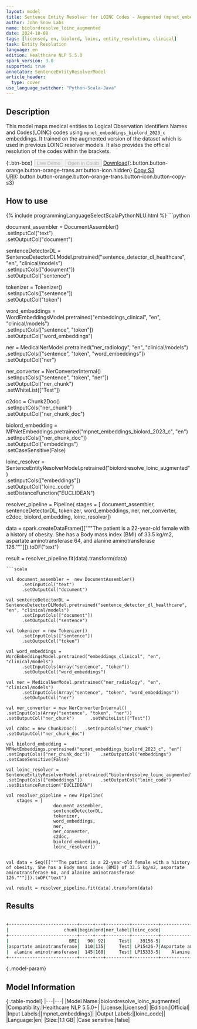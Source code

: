 ```yaml
---
layout: model
title: Sentence Entity Resolver for LOINC Codes - Augmented (mpnet_embeddings_biolord_2023_c embeddings)
author: John Snow Labs
name: biolordresolve_loinc_augmented
date: 2024-10-08
tags: [licensed, en, biolord, loinc, entity_resolution, clinical]
task: Entity Resolution
language: en
edition: Healthcare NLP 5.5.0
spark_version: 3.0
supported: true
annotator: SentenceEntityResolverModel
article_header:
  type: cover
use_language_switcher: "Python-Scala-Java"
---
```


## Description

This model maps medical entities to Logical Observation Identifiers Names and Codes(LOINC) codes using `mpnet_embeddings_biolord_2023_c` embeddings.
It trained on the augmented version of the dataset which is used in previous LOINC resolver models. It also provides the official resolution of the codes within the brackets.

{:.btn-box}
<button class="button button-orange" disabled>Live Demo</button>
<button class="button button-orange" disabled>Open in Colab</button>
[Download](https://s3.amazonaws.com/auxdata.johnsnowlabs.com/clinical/models/biolordresolve_loinc_augmented_en_5.5.0_3.0_1728403801539.zip){:.button.button-orange.button-orange-trans.arr.button-icon.hidden}
[Copy S3 URI](s3://auxdata.johnsnowlabs.com/clinical/models/biolordresolve_loinc_augmented_en_5.5.0_3.0_1728403801539.zip){:.button.button-orange.button-orange-trans.button-icon.button-copy-s3}

## How to use



<div class="tabs-box" markdown="1">
{% include programmingLanguageSelectScalaPythonNLU.html %}
```python

document_assembler = DocumentAssembler()\
	  .setInputCol("text")\
	  .setOutputCol("document")

sentenceDetectorDL = SentenceDetectorDLModel.pretrained("sentence_detector_dl_healthcare", "en", "clinical/models") \
	  .setInputCols(["document"])\
	  .setOutputCol("sentence")

tokenizer = Tokenizer()\
	  .setInputCols(["sentence"])\
	  .setOutputCol("token")

word_embeddings = WordEmbeddingsModel.pretrained("embeddings_clinical", "en", "clinical/models")\
	  .setInputCols(["sentence", "token"])\
	  .setOutputCol("word_embeddings")

ner = MedicalNerModel.pretrained("ner_radiology", "en", "clinical/models") \
	  .setInputCols(["sentence", "token", "word_embeddings"]) \
	  .setOutputCol("ner")

ner_converter = NerConverterInternal()\
	  .setInputCols(["sentence", "token", "ner"])\
	  .setOutputCol("ner_chunk")\
	  .setWhiteList(["Test"])

c2doc = Chunk2Doc()\
	  .setInputCols("ner_chunk")\
	  .setOutputCol("ner_chunk_doc")

biolord_embedding = MPNetEmbeddings.pretrained("mpnet_embeddings_biolord_2023_c", "en")\
    .setInputCols(["ner_chunk_doc"])\
    .setOutputCol("embeddings")\
    .setCaseSensitive(False)

loinc_resolver = SentenceEntityResolverModel.pretrained("biolordresolve_loinc_augmented")\
	  .setInputCols(["embeddings"]) \
	  .setOutputCol("loinc_code")\
	  .setDistanceFunction("EUCLIDEAN")

resolver_pipeline = Pipeline(
    stages = [
	              document_assembler,
	              sentenceDetectorDL,
	              tokenizer,
	              word_embeddings,
	              ner,
	              ner_converter,
	              c2doc,
	              biolord_embedding,
	              loinc_resolver])

data = spark.createDataFrame([["""The patient is a 22-year-old female with a history of obesity. She has a Body mass index (BMI) of 33.5 kg/m2, aspartate aminotransferase 64, and alanine aminotransferase 126."""]]).toDF("text")

result = resolver_pipeline.fit(data).transform(data)

```
```scala

val document_assembler =  new DocumentAssembler()
	  .setInputCol("text")
	  .setOutputCol("document")

val sentenceDetectorDL = SentenceDetectorDLModel.pretrained("sentence_detector_dl_healthcare", "en", "clinical/models")
	  .setInputCols(["document"])
	  .setOutputCol("sentence")

val tokenizer = new Tokenizer()
	  .setInputCols(["sentence"])
	  .setOutputCol("token")

val word_embeddings = WordEmbeddingsModel.pretrained("embeddings_clinical", "en", "clinical/models")
	  .setInputCols(Array("sentence", "token"))
	  .setOutputCol("word_embeddings")

val ner = MedicalNerModel.pretrained("ner_radiology", "en", "clinical/models")
	  .setInputCols(Array("sentence", "token", "word_embeddings"))
	  .setOutputCol("ner")

val ner_converter = new NerConverterInternal()	  .setInputCols(Array("sentence", "token", "ner"))	  .setOutputCol("ner_chunk")	  .setWhiteList(["Test"])

val c2doc = new Chunk2Doc()	  .setInputCols("ner_chunk")	  .setOutputCol("ner_chunk_doc")

val biolord_embedding = MPNetEmbeddings.pretrained("mpnet_embeddings_biolord_2023_c", "en")    .setInputCols(["ner_chunk_doc"])    .setOutputCol("embeddings")    .setCaseSensitive(False)

val loinc_resolver = SentenceEntityResolverModel.pretrained("biolordresolve_loinc_augmented")	  .setInputCols(["embeddings"]) 	  .setOutputCol("loinc_code")	  .setDistanceFunction("EUCLIDEAN")

val resolver_pipeline = new Pipeline(
    stages = [
	              document_assembler,
	              sentenceDetectorDL,
	              tokenizer,
	              word_embeddings,
	              ner,
	              ner_converter,
	              c2doc,
	              biolord_embedding,
	              loinc_resolver])


val data = Seq([["""The patient is a 22-year-old female with a history of obesity. She has a Body mass index (BMI) of 33.5 kg/m2, aspartate aminotransferase 64, and alanine aminotransferase 126."""]]).toDF("text")

val result = resolver_pipeline.fit(data).transform(data)

```
</div>

## Results

```bash

+--------------------------+-----+---+---------+----------+-------------------------------------------------------+------------------------------------------------------------+------------------------------------------------------------+------------------------------------------------------------+
|                     chunk|begin|end|ner_label|loinc_code|                                            description|                                                 resolutions|                                                   all_codes|                                                  aux_labels|
+--------------------------+-----+---+---------+----------+-------------------------------------------------------+------------------------------------------------------------+------------------------------------------------------------+------------------------------------------------------------+
|                       BMI|   90| 92|     Test|   39156-5|                    BMI [Body mass index (BMI) [Ratio]]|BMI [Body mass index (BMI) [Ratio]]:::BMI Est [Body mass ...|39156-5:::89270-3:::94138-5:::59574-4:::LP415677-6:::5957...|Observation:::Observation:::Observation:::Observation:::M...|
|aspartate aminotransferase|  110|135|     Test| LP15426-7|Aspartate aminotransferase [Aspartate aminotransferase]|Aspartate aminotransferase [Aspartate aminotransferase]::...|LP15426-7:::100739-2:::LP307348-5:::LP307326-1:::LP307433...|Observation:::Observation:::Observation:::Observation:::O...|
|  alanine aminotransferase|  145|168|     Test| LP15333-5|    Alanine aminotransferase [Alanine aminotransferase]|Alanine aminotransferase [Alanine aminotransferase]:::L-a...|LP15333-5:::59245-1:::100738-4:::LP307326-1:::69383-8:::L...|Observation:::Observation:::Observation:::Observation:::O...|
+--------------------------+-----+---+---------+----------+-------------------------------------------------------+------------------------------------------------------------+------------------------------------------------------------+------------------------------------------------------------+

```

{:.model-param}
## Model Information

{:.table-model}
|---|---|
|Model Name:|biolordresolve_loinc_augmented|
|Compatibility:|Healthcare NLP 5.5.0+|
|License:|Licensed|
|Edition:|Official|
|Input Labels:|[mpnet_embeddings]|
|Output Labels:|[loinc_code]|
|Language:|en|
|Size:|1.1 GB|
|Case sensitive:|false|